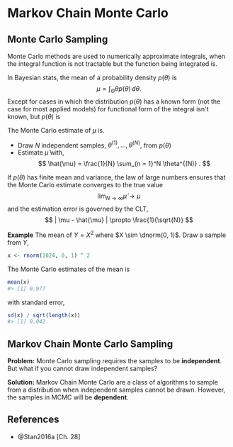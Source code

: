 
# Markov Chain Monte Carlo

## Monte Carlo Sampling

Monte Carlo methods are used to numerically approximate integrals, when the integral function is not tractable but the function being integrated is.

In Bayesian stats, the mean of a probability density $p(\theta)$ is 
$$
\mu = \int_{\Theta} \theta p(\theta) \, d \theta .
$$
Except for cases in which the distribution $p(\theta)$ has a known form (not the case for most applied models) for functional form of the integral isn't known, but $p(\theta)$ is 

The Monte Carlo estimate of $\mu$ is.

- Draw $N$ independent samples, $\theta^{(1)}, \dots, \theta^{(N)}$, from $p(\theta)$
- Estimate $\hat{\mu}$ with,
    $$
    \hat{\mu} = \frac{1}{N} \sum_{n = 1}^N \theta^{(N)} .
    $$

If $p(\theta)$ has finite mean and variance, the law of large numbers ensures that the Monte Carlo estimate converges to the true value 
$$
\lim_{N \to \infty} \hat\mu \to \mu
$$
and the estimation error is governed by the CLT,
$$
| \mu - \hat{\mu} | \propto \frac{1}{\sqrt{N}}
$$

**Example** The mean of $Y = X^2$ where $X \sim \dnorm(0, 1)$.
Draw a sample from $Y$,

```r
x <- rnorm(1024, 0, 1) ^ 2
```
The Monte Carlo estimates of the mean is

```r
mean(x)
#> [1] 0.977
```
with standard error,

```r
sd(x) / sqrt(length(x))
#> [1] 0.042
```



## Markov Chain Monte Carlo Sampling

**Problem:** Monte Carlo sampling requires the samples to be **independent**. But what if you cannot draw independent samples? 

**Solution:** Markov Chain Monte Carlo are a class of algorithms to sample from a distribution when independent samples cannot be drawn.
However, the samples in MCMC will be **dependent**.



## References

- @Stan2016a [Ch. 28]
